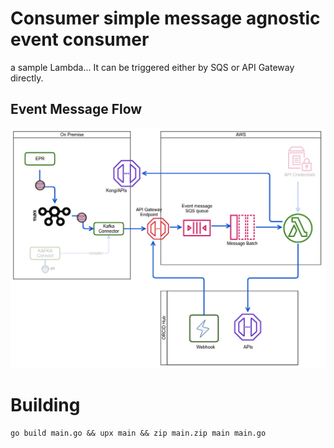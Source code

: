 # Consumer simple message agnostic event consumer

a sample Lambda...
It can be triggered either by SQS or API Gateway directly.

## Event Message Flow
![ScreenShot](/flow.png?raw=true "Message Flow")


# Building

```
go build main.go && upx main && zip main.zip main main.go
```
